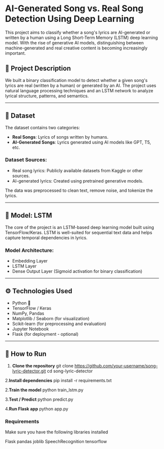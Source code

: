 # AI-Generated Song vs. Real Song Detection Using Deep Learning

This project aims to classify whether a song's lyrics are AI-generated or written by a human using a Long Short-Term Memory (LSTM) deep learning model. With the rise of generative AI models, distinguishing between machine-generated and real creative content is becoming increasingly important.

## 📌 Project Description

We built a binary classification model to detect whether a given song's lyrics are real (written by a human) or generated by an AI. The project uses natural language processing techniques and an LSTM network to analyze lyrical structure, patterns, and semantics.

---

## 📂 Dataset

The dataset contains two categories:
- **Real Songs**: Lyrics of songs written by humans.
- **AI-Generated Songs**: Lyrics generated using AI models like GPT, T5, etc.

### Dataset Sources:
- Real song lyrics: Publicly available datasets from Kaggle or other sources.
- AI-generated lyrics: Created using pretrained generative models.

The data was preprocessed to clean text, remove noise, and tokenize the lyrics.

---

## 🧠 Model: LSTM

The core of the project is an LSTM-based deep learning model built using TensorFlow/Keras. LSTM is well-suited for sequential text data and helps capture temporal dependencies in lyrics.

### Model Architecture:
- Embedding Layer
- LSTM Layer
- Dense Output Layer (Sigmoid activation for binary classification)

---

## ⚙️ Technologies Used

- Python 🐍
- TensorFlow / Keras
- NumPy, Pandas
- Matplotlib / Seaborn (for visualization)
- Scikit-learn (for preprocessing and evaluation)
- Jupyter Notebook
- Flask (for deployment - optional)

---

## 🚀 How to Run

1. **Clone the repository**
   git clone https://github.com/your-username/song-lyric-detector.git
   cd song-lyric-detector
   
2.**Install dependencies**
  pip install -r requirements.txt

2.**Train the model**
  python train_lstm.py

3.**Test / Predict**
  python predict.py

4.**Run Flask app**
  python app.py

### Requirements
Make sure you have the following libraries installed

Flask
pandas
joblib
SpeechRecognition
tensorflow

